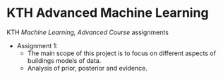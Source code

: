 # KTH Advanced Machine Learning
KTH _Machine Learning, Advanced Course_ assignments

* Assignment 1:
  - The main scope of this project is to focus on different aspects of buildings models of data.
  - Analysis of prior, posterior and evidence.
